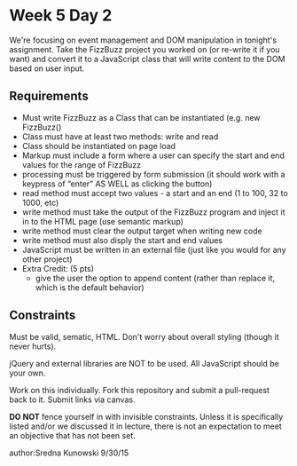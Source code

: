 # Week 5 Day 2

We're focusing on event management and DOM manipulation in tonight's
assignment. Take the FizzBuzz project you worked on (or re-write it if you
want) and convert it to a JavaScript class that will write content to the DOM
based on user input.

## Requirements

* Must write FizzBuzz as a Class that can be instantiated (e.g. new FizzBuzz()
* Class must have at least two methods: write and read
* Class should be instantiated on page load
* Markup must include a form where a user can specify the start and end values for the range of FizzBuzz
* processing must be triggered by form submission (it should work with a keypress of “enter” AS WELL as clicking the button)
* read method must accept two values - a start and an end (1 to 100, 32 to 1000, etc)
* write method must take the output of the FizzBuzz program and inject it in to the HTML page (use semantic markup)
* write method must clear the output target when writing new code
* write method must also disply the start and end values
* JavaScript must be written in an external file (just like you would for any other project)
* Extra Credit: (5 pts) 
  * give the user the option to append content (rather than replace it, which is the default behavior)

## Constraints

Must be valid, sematic, HTML. Don't worry about overall styling (though it never hurts).

jQuery and external libraries are NOT to be used. All JavaScript should be your own.

Work on this individually. Fork this repository and submit a pull-request back to it. Submit links via canvas.

**DO NOT** fence yourself in with invisible constraints. Unless it is
specifically listed and/or we discussed it in lecture, there is not an
expectation to meet an objective that has not been set.

author:Sredna Kunowski 9/30/15